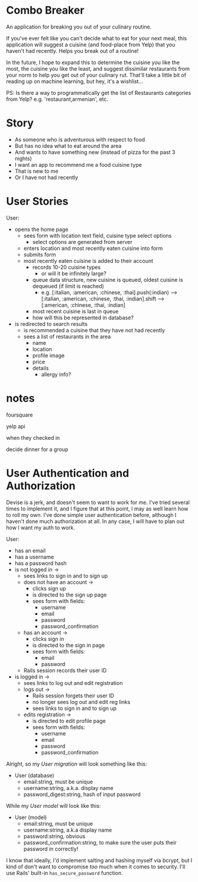 # Combo Breaker

An application for breaking you out of your culinary routine.

If you've ever felt like you can't decide what to eat for your next meal, this application will suggest a cuisine (and food-place from Yelp) that you haven't had recently. Helps you break out of a routine!

In the future, I hope to expand this to determine the cuisine you like the most, the cuisine you like the least, and suggest dissimilar restaurants from your norm to help you get out of your culinary rut. That'll take a little bit of reading up on machine learning, but hey, it's a wishlist...

PS: Is there a way to programmatically get the list of Restaurants categories from Yelp? e.g. 'restaurant,armenian', etc.

# Story

- As someone who is adventurous with respect to food
- But has no idea what to eat around the area
- And wants to have something new (instead of pizza for the past 3 nights)
- I want an app to recommend me a food cuisine type
- That is new to me
- Or I have not had recently

# User Stories

User:

  - opens the home page
    - sees form with location text field, cuisine type select options
      - select options are generated from server
    - enters location and most recently eaten cuisine into form
    - submits form
    - most recently eaten cuisine is added to their account
      - records 10-20 cuisine types
        - or will it be infinitely large?
      - queue data structure, new cuisine is queued, oldest cuisine is dequeued (if limit is reached)
        - e.g. [:italian, :american, :chinese, :thai].push(:indian) --> [:italian, :american, :chinese, :thai, :indian].shift --> [:american, :chinese, :thai, :indian]
      - most recent cuisine is last in queue
      - how will this be represented in database?
  - is redirected to search results
    - is recommended a cuisine that they have not had recently
    - sees a list of restaurants in the area
      - name
      - location
      - profile image
      - price
      - details
        - allergy info?

# notes

foursquare

yelp api

when they checked in

decide dinner for a group

# User Authentication and Authorization

Devise is a jerk, and doesn't seem to want to work for me. I've tried several times to implement it, and I figure that at this point, I may as well learn how to roll my own. I've done simple user authentication before, although I haven't done much authorization at all. In any case, I will have to plan out how I want my auth to work.

User:

  - has an email
  - has a username
  - has a password hash
  - is not logged in ->
    - sees links to sign in and to sign up
    - does not have an account ->
      - clicks sign up
      - is directed to the sign up page
      - sees form with fields:
        * username
        * email
        * password
        * password_confirmation
    - has an account ->
      - clicks sign in
      - is directed to the sign in page
      - sees form with fields:
        * email
        * password
    - Rails session records their user ID
  - is logged in ->
    - sees links to log out and edit registration
    - logs out ->
      - Rails session forgets their user ID
      - no longer sees log out and edit reg links
      - sees links to sign in and to sign up
    - edits registration ->
      - is directed to edit profile page
      - sees form with fields:
        * username
        * email
        * password
        * password_confirmation

Alright, so my *User migration* will look something like this:

- User (database)
  - email:string, must be unique
  - username:string, a.k.a. display name
  - password_digest:string, hash of input password

While my *User model* will look like this:

- User (model)
  - email:string, must be unique
  - username:string, a.k.a display name
  - password:string, obvious
  - password_confirmation:string, to make sure the user puts their password in correctly!

I know that ideally, I'd implement salting and hashing myself via bcrypt, but I kind of don't want to compromise *too* much when it comes to security. I'll use Rails' built-in `has_secure_password` function.